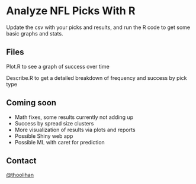 # Analyze NFL Picks With R
Update the csv with your picks and results, and run the R code to get some basic graphs and stats.

## Files
Plot.R to see a graph of success over time

Describe.R to get a detailed breakdown of frequency and success by pick type

## Coming soon
- Math fixes, some results currently not adding up
- Success by spread size clusters
- More visualization of results via plots and reports
- Possible Shiny web app
- Possible ML with caret for prediction

## Contact
[@thoolihan](http://twitter.com/thoolihan)
